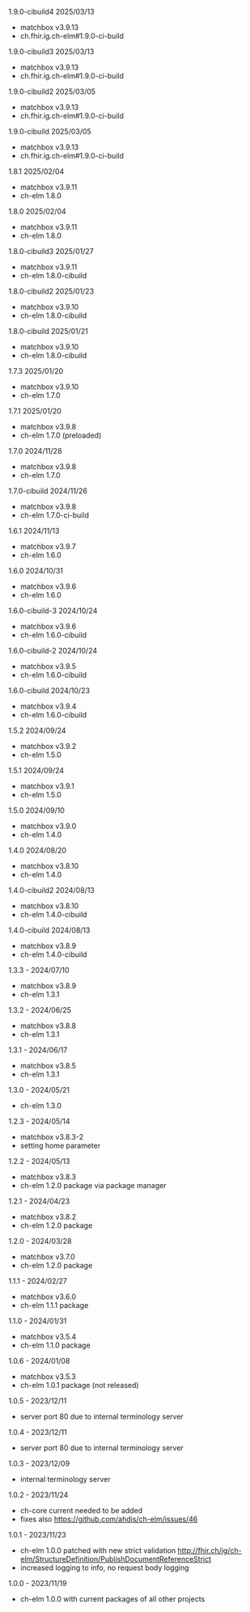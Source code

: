 1.9.0-cibuild4 2025/03/13
- matchbox v3.9.13
- ch.fhir.ig.ch-elm#1.9.0-ci-build

1.9.0-cibuild3 2025/03/13
- matchbox v3.9.13
- ch.fhir.ig.ch-elm#1.9.0-ci-build

1.9.0-cibuild2 2025/03/05
- matchbox v3.9.13
- ch.fhir.ig.ch-elm#1.9.0-ci-build

1.9.0-cibuild 2025/03/05
- matchbox v3.9.13
- ch.fhir.ig.ch-elm#1.9.0-ci-build

1.8.1 2025/02/04
- matchbox v3.9.11
- ch-elm 1.8.0

1.8.0 2025/02/04
- matchbox v3.9.11
- ch-elm 1.8.0

1.8.0-cibuild3 2025/01/27
- matchbox v3.9.11
- ch-elm 1.8.0-cibuild

1.8.0-cibuild2 2025/01/23
- matchbox v3.9.10
- ch-elm 1.8.0-cibuild

1.8.0-cibuild 2025/01/21
- matchbox v3.9.10
- ch-elm 1.8.0-cibuild

1.7.3 2025/01/20
- matchbox v3.9.10
- ch-elm 1.7.0

1.7.1 2025/01/20
- matchbox v3.9.8
- ch-elm 1.7.0 (preloaded)

1.7.0 2024/11/28
- matchbox v3.9.8
- ch-elm 1.7.0

1.7.0-cibuild 2024/11/26
- matchbox v3.9.8
- ch-elm 1.7.0-ci-build

1.6.1 2024/11/13
- matchbox v3.9.7
- ch-elm 1.6.0

1.6.0 2024/10/31
- matchbox v3.9.6
- ch-elm 1.6.0

1.6.0-cibuild-3 2024/10/24
- matchbox v3.9.6
- ch-elm 1.6.0-cibuild

1.6.0-cibuild-2 2024/10/24
- matchbox v3.9.5
- ch-elm 1.6.0-cibuild

1.6.0-cibuild 2024/10/23
- matchbox v3.9.4
- ch-elm 1.6.0-cibuild

1.5.2 2024/09/24
- matchbox v3.9.2
- ch-elm 1.5.0

1.5.1 2024/09/24
- matchbox v3.9.1
- ch-elm 1.5.0

1.5.0 2024/09/10
- matchbox v3.9.0
- ch-elm 1.4.0

1.4.0 2024/08/20
- matchbox v3.8.10
- ch-elm 1.4.0

1.4.0-cibuild2 2024/08/13
- matchbox v3.8.10
- ch-elm 1.4.0-cibuild

1.4.0-cibuild 2024/08/13
- matchbox v3.8.9
- ch-elm 1.4.0-cibuild

1.3.3 - 2024/07/10
- matchbox v3.8.9
- ch-elm 1.3.1

1.3.2 - 2024/06/25
- matchbox v3.8.8
- ch-elm 1.3.1

1.3.1 - 2024/06/17
- matchbox v3.8.5
- ch-elm 1.3.1

1.3.0 - 2024/05/21
- ch-elm 1.3.0

1.2.3 - 2024/05/14
- matchbox v3.8.3-2
- setting home parameter

1.2.2 - 2024/05/13
- matchbox v3.8.3
- ch-elm 1.2.0 package via package manager

1.2.1 - 2024/04/23
- matchbox v3.8.2
- ch-elm 1.2.0 package

1.2.0 - 2024/03/28
- matchbox v3.7.0
- ch-elm 1.2.0 package

1.1.1 - 2024/02/27
- matchbox v3.6.0
- ch-elm 1.1.1 package

1.1.0 - 2024/01/31
- matchbox v3.5.4
- ch-elm 1.1.0 package

1.0.6 - 2024/01/08
- matchbox v3.5.3
- ch-elm 1.0.1 package (not released)

1.0.5 - 2023/12/11
- server port 80 due to internal terminology server

1.0.4 - 2023/12/11
- server port 80 due to internal terminology server

1.0.3 - 2023/12/09
- internal terminology server

1.0.2 - 2023/11/24
- ch-core current needed to be added
- fixes also https://github.com/ahdis/ch-elm/issues/46

1.0.1 - 2023/11/23
- ch-elm 1.0.0 patched with new strict validation http://fhir.ch/ig/ch-elm/StructureDefinition/PublishDocumentReferenceStrict
- increased logging to info, no request body logging

1.0.0 - 2023/11/19
- ch-elm 1.0.0 with current packages of all other projects